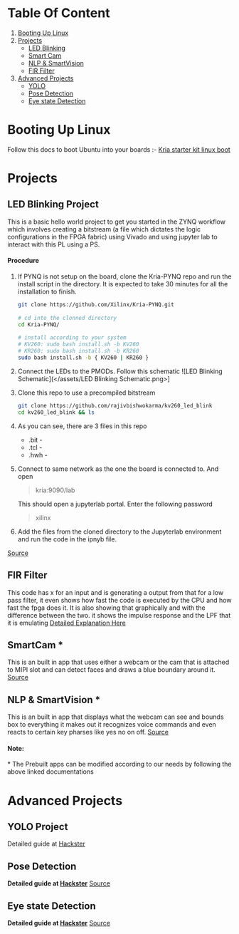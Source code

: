 # Table Of Content
1. [Booting Up Linux](#booting-up-linux)
2. [Projects](#projects)
	- [LED Blinking](#led-blinking-project)
	- [Smart Cam](#smartcam)
	- [NLP & SmartVision](#nlp-&-smartvision)
	- [FIR Filter](#fir)
3. [Advanced Projects](#advanced-projects)
	- [YOLO](#yolo-project)
	- [Pose Detection](#pose-detection)
	- [Eye state Detection](#eye-state-detection)
# Booting Up Linux
Follow this docs to boot Ubuntu into your boards :- [Kria starter kit linux boot](https://xilinx.github.io/kria-apps-docs/kv260/2022.1/build/html/docs/kria_starterkit_linux_boot.html)

# Projects
## LED Blinking Project
This is a basic hello world project to get you started in the ZYNQ workflow which involves creating a bitstream (a file which dictates the logic configurations in the FPGA fabric) using Vivado and using jupyter lab to interact with this PL using a PS. 
#### Procedure
1. If PYNQ is not setup on the board, clone the Kria-PYNQ repo and run the install script in the directory. It is expected to take 30 minutes for all the installation to finish.
	```sh
	git clone https://github.com/Xilinx/Kria-PYNQ.git
	 
	# cd into the clonned directory
	cd Kria-PYNQ/
	 
	# install according to your system
	# KV260: sudo bash install.sh -b KV260
	# KR260: sudo bash install.sh -b KR260
	sudo bash install.sh -b { KV260 | KR260 } 
	```
	
2. Connect the LEDs to the PMODs. Follow this schematic
		![LED Blinking Schematic](</assets/LED Blinking Schematic.png>]
		
1. Clone this repo to use a precompiled bitstream
	 ```sh
	git clone https://github.com/rajivbishwokarma/kv260_led_blink
	cd kv260_led_blink && ls
	```
	
4. As you can see, there are 3 files in this repo
	- .bit - 
	- .tcl - 
	- .hwh - 

5. Connect to same network as the one the board is connected to. And open
	> kria:9090/lab
	
	This should open a jupyterlab portal. Enter the following password
	> xilinx 
	
6. Add the files from the cloned directory to the Jupyterlab environment and run the code in the ipnyb file.

[Source](https://rabish.medium.com/blinking-a-led-with-pynq-in-kria-kv260-kr260-dc17f334bc2a)

## FIR Filter
This code has x for an input and is generating a output from that for a low pass filter, it even shows how fast the code is executed by the CPU and how fast the fpga does it. It is also showing that graphically and with the difference between the two. it shows the impulse response and the LPF that it is emulating
[Detailed Explanation Here](<./FIR Filter.md>)

## SmartCam *
This is an built in app that uses either a webcam or the cam that is attached to MIPI slot and can detect faces and draws a blue boundary around it.
[Source](https://xilinx.github.io/kria-apps-docs/kv260/2022.1/build/html/docs/smartcamera/docs/app_deployment.html)

## NLP & SmartVision *
This is an built in app that displays what the webcam can see and bounds box to everything it makes out it recognizes voice commands and even reacts to certain key pharses like yes no on off.
[Source](https://xilinx.github.io/kria-apps-docs/kv260/2022.1/build/html/docs/nlp-smartvision/docs/app_deployment_nlp.html)

#### Note:
\* The Prebuilt apps can be modified according to our needs by following the above linked documentations 
# Advanced Projects

## YOLO Project
Detailed guide at [Hackster](https://www.hackster.io/hdcoe/running-yolov2-tiny-on-kv260-28f801)
## Pose Detection
**Detailed guide at [Hackster](https://www.hackster.io/Parimala6/eye-state-detection-model-implementation-on-kria-3415a3)**
[Source](https://github.com/PeterQuinn396/KV260-Pose-Commands)

## Eye state Detection
**Detailed guide at [Hackster](https://www.hackster.io/Parimala6/eye-state-detection-model-implementation-on-kria-3415a3)**
[Source](https://github.com/Parimala6/Vitis-AI_based_binary_classification)
